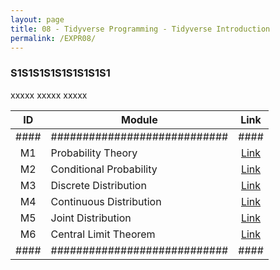 ```yaml
---
layout: page
title: 08 - Tidyverse Programming - Tidyverse Introduction
permalink: /EXPR08/
---
```


<h3>S1S1S1S1S1S1S1S1S1</h3>

xxxxx xxxxx xxxxx

| ID | Module                     |Link|
|:--:|----------------------------|:--:|
|####|############################|####|
| M1 | Probability Theory         |[Link](/03-MSDS-Courses/MSDS04/M1/)|
| M2 | Conditional Probability    |[Link](/03-MSDS-Courses/MSDS04/M2/)|
| M3 | Discrete Distribution      |[Link](/03-MSDS-Courses/MSDS04/M3/)|
| M4 | Continuous Distribution    |[Link](/03-MSDS-Courses/MSDS04/M4/)|
| M5 | Joint Distribution         |[Link](/03-MSDS-Courses/MSDS04/M5/)|
| M6 | Central Limit Theorem      |[Link](/03-MSDS-Courses/MSDS04/M6/)|
|####|############################|####|


